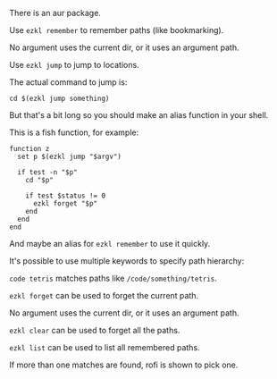 There is an aur package.

Use `ezkl remember` to remember paths (like bookmarking).

No argument uses the current dir, or it uses an argument path.

Use `ezkl jump` to jump to locations.

The actual command to jump is:

`cd $(ezkl jump something)`

But that's a bit long so you should make an alias function in your shell.

This is a fish function, for example:

```
function z
  set p $(ezkl jump "$argv")

  if test -n "$p"
    cd "$p"

    if test $status != 0
      ezkl forget "$p"
    end
  end
end
```

And maybe an alias for `ezkl remember` to use it quickly.

It's possible to use multiple keywords to specify path hierarchy:

`code tetris` matches paths like `/code/something/tetris`.

`ezkl forget` can be used to forget the current path. 

No argument uses the current dir, or it uses an argument path.

`ezkl clear` can be used to forget all the paths.

`ezkl list` can be used to list all remembered paths.

If more than one matches are found, rofi is shown to pick one.